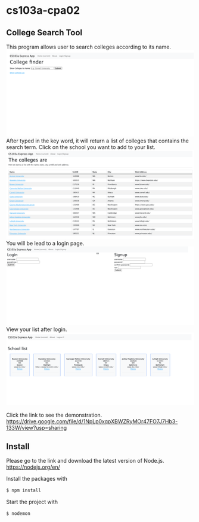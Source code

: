 # cs103a-cpa02

## College Search Tool

This program allows user to search colleges according to its name. 
<kbd><img src="https://github.com/Xinyu-Cheng/cs103a-cpa02/blob/main/media/screenshot/index.png"></kbd>
After typed in the key word, it will return a list of colleges that contains the search term. Click on the school you want to add to your list. 
<kbd><img src="https://github.com/Xinyu-Cheng/cs103a-cpa02/blob/main/media/screenshot/showSchools.png"></kbd>
You will be lead to a login page. 
<kbd><img src="https://github.com/Xinyu-Cheng/cs103a-cpa02/blob/main/media/screenshot/login.png"></kbd>
View your list after login. 
<kbd><img src="https://github.com/Xinyu-Cheng/cs103a-cpa02/blob/main/media/screenshot/schoolList.png"></kbd>

Click the link to see the demonstration. 
https://drive.google.com/file/d/1NpLp0xqpXBWZRyMOr47FO7J7Hb3-133W/view?usp=sharing

## Install

Please go to the link and download the latest version of Node.js.
https://nodejs.org/en/

Install the packages with

```sh
$ npm install
```

Start the project with 

```sh
$ nodemon
```